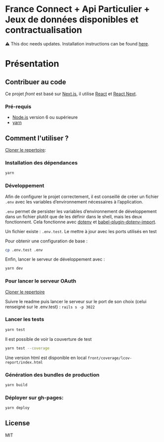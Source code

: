 # France Connect + Api Particulier + Jeux de données disponibles et contractualisation

:warning: This doc needs updates. Installation instructions can be found [here](https://github.com/betagouv/signup.api.gouv.fr-docker).

# Présentation


## Contribuer au code

Ce projet _front_ est basé sur [Next.js](https://github.com/zeit/next.js), il utilise [React](https://reactjs.org) et [React Next](https://github.com/zeit/next.js/).

### Pré-requis

* [Node.js](https://nodejs.org) version 6 ou supérieure
* [yarn](https://yarnpkg.com)

## Comment l'utiliser ?

[Cloner le repertoire](git@github.com:betagouv/api-particulier-courtier-front.git):

### Installation des dépendances

```bash
yarn
```

### Développement

Afin de configurer le projet correctement, il est conseillé de créer un fichier `.env` avec les variables d’environnement nécessaires à l’application.

`.env` permet de persister les variables d’environnement de développement dans un fichier plutôt que de les définir dans le shell, mais les deux fonctionnent. Cela fonctionne avec [dotenv](https://github.com/motdotla/dotenv) et [babel-plugin-dotenv-import](https://github.com/tusbar/babel-plugin-dotenv-import).

Un fichier  existe : `.env.test`.
Le mettre à jour avec les ports utilisés en test

Pour obtenir une configuration de base :

```bash
cp .env.test .env
```

Enfin, lancer le serveur de développement avec :

```bash
yarn dev
```

### Pour lancer le serveur OAuth

[Cloner le repertoire](git@github.com:betagouv/api-particulier-courtier-oauth.git)

Suivre le readme puis lancer le serveur sur le port de son choix (celui renseigné sur le .env.test) :
`rails s -p 3022`


### Lancer les tests

```bash
yarn test
```

Il est possible de voir la couverture de test
```bash
yarn test --coverage
```

Une version html est disponible en local `front/coverage/lcov-report/index.html`

### Génération des bundles de production

```bash
yarn build
```

### Déployer sur gh-pages:

```bash
yarn deploy
```

## License

MIT
